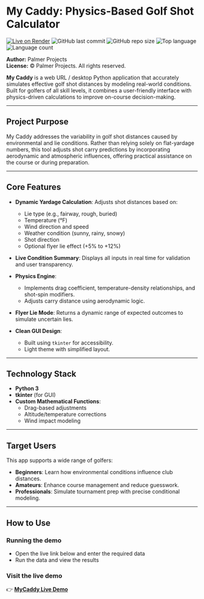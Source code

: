# My Caddy: Physics-Based Golf Shot Calculator

[![Live on Render](https://img.shields.io/badge/Render-Live%20Demo-46E3B7?logo=render&logoColor=white)](https://mycaddy.onrender.com)
![GitHub last commit](https://img.shields.io/github/last-commit/CanyenPalmer/MyCaddy)
![GitHub repo size](https://img.shields.io/github/repo-size/CanyenPalmer/MyCaddy)
![Top language](https://img.shields.io/github/languages/top/CanyenPalmer/MyCaddy)
![Language count](https://img.shields.io/github/languages/count/CanyenPalmer/MyCaddy)

**Author:** Palmer Projects  
**License:** © Palmer Projects. All rights reserved.

**My Caddy** is a web URL / desktop Python application that accurately simulates effective golf shot distances by modeling real-world conditions. Built for golfers of all skill levels, it combines a user-friendly interface with physics-driven calculations to improve on-course decision-making.

---

## Project Purpose

My Caddy addresses the variability in golf shot distances caused by environmental and lie conditions. Rather than relying solely on flat-yardage numbers, this tool adjusts shot carry predictions by incorporating aerodynamic and atmospheric influences, offering practical assistance on the course or during preparation.

---

## Core Features

- **Dynamic Yardage Calculation**: Adjusts shot distances based on:
  - Lie type (e.g., fairway, rough, buried)
  - Temperature (°F)
  - Wind direction and speed
  - Weather condition (sunny, rainy, snowy)
  - Shot direction
  - Optional flyer lie effect (+5% to +12%)

- **Live Condition Summary**: Displays all inputs in real time for validation and user transparency.

- **Physics Engine**:
  - Implements drag coefficient, temperature-density relationships, and shot-spin modifiers.
  - Adjusts carry distance using aerodynamic logic.

- **Flyer Lie Mode**: Returns a dynamic range of expected outcomes to simulate uncertain lies.

- **Clean GUI Design**:
  - Built using `tkinter` for accessibility.
  - Light theme with simplified layout.

---

## Technology Stack

- **Python 3**  
- **tkinter** (for GUI)  
- **Custom Mathematical Functions**:  
  - Drag-based adjustments  
  - Altitude/temperature corrections  
  - Wind impact modeling  

---

## Target Users

This app supports a wide range of golfers:

- **Beginners**: Learn how environmental conditions influence club distances.  
- **Amateurs**: Enhance course management and reduce guesswork.  
- **Professionals**: Simulate tournament prep with precise conditional modeling.  

---

## How to Use

### Running the demo

- Open the live link below and enter the required data  
- Run the data and view the results  

### Visit the live demo

👉 [**MyCaddy Live Demo**](https://mycaddy.onrender.com)
